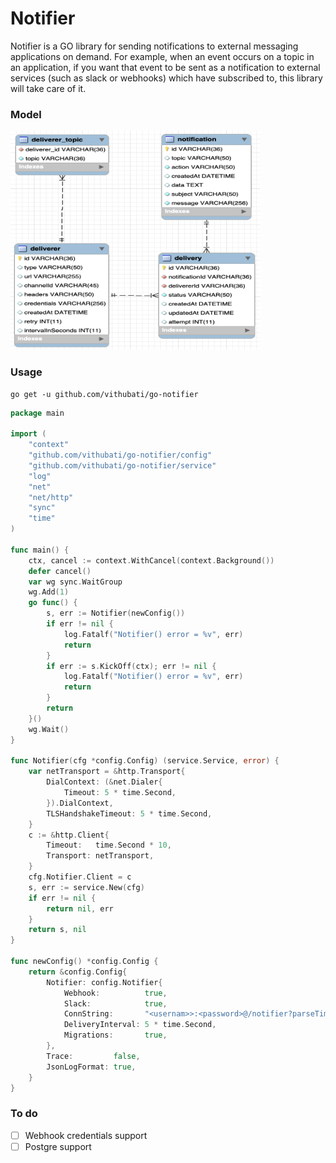 # Notifier

Notifier is a GO library for sending notifications to external messaging applications on demand. For example, when an
event occurs on a topic in an application, if you want that event to be sent as a notification to external services
(such as slack or webhooks) which have subscribed to, this library will take care of it.

### Model

<img alt="db_model.png" height="350" src="./assets/db_model.png" width="400"/>

### Usage

```shell
go get -u github.com/vithubati/go-notifier
```

```go
package main

import (
	"context"
	"github.com/vithubati/go-notifier/config"
	"github.com/vithubati/go-notifier/service"
	"log"
	"net"
	"net/http"
	"sync"
	"time"
)

func main() {
	ctx, cancel := context.WithCancel(context.Background())
	defer cancel()
	var wg sync.WaitGroup
	wg.Add(1)
	go func() {
		s, err := Notifier(newConfig())
		if err != nil {
			log.Fatalf("Notifier() error = %v", err)
			return
		}
		if err := s.KickOff(ctx); err != nil {
			log.Fatalf("Notifier() error = %v", err)
			return
		}
		return
	}()
	wg.Wait()
}

func Notifier(cfg *config.Config) (service.Service, error) {
	var netTransport = &http.Transport{
		DialContext: (&net.Dialer{
			Timeout: 5 * time.Second,
		}).DialContext,
		TLSHandshakeTimeout: 5 * time.Second,
	}
	c := &http.Client{
		Timeout:   time.Second * 10,
		Transport: netTransport,
	}
	cfg.Notifier.Client = c
	s, err := service.New(cfg)
	if err != nil {
		return nil, err
	}
	return s, nil
}

func newConfig() *config.Config {
	return &config.Config{
		Notifier: config.Notifier{
			Webhook:          true,
			Slack:            true,
			ConnString:       "<usernam>>:<password>@/notifier?parseTime=true",
			DeliveryInterval: 5 * time.Second,
			Migrations:       true,
		},
		Trace:         false,
		JsonLogFormat: true,
	}
}

````

### To do

* [ ]  Webhook credentials support
* [ ]  Postgre support

